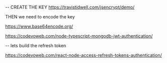 -- CREATE THE KEY 
https://travistidwell.com/jsencrypt/demo/

THEN we need to encode the key

https://www.base64encode.org/

https://codevoweb.com/node-typescript-mongodb-jwt-authentication/

--
lets build the refresh token

https://codevoweb.com/react-node-access-refresh-tokens-authentication/
